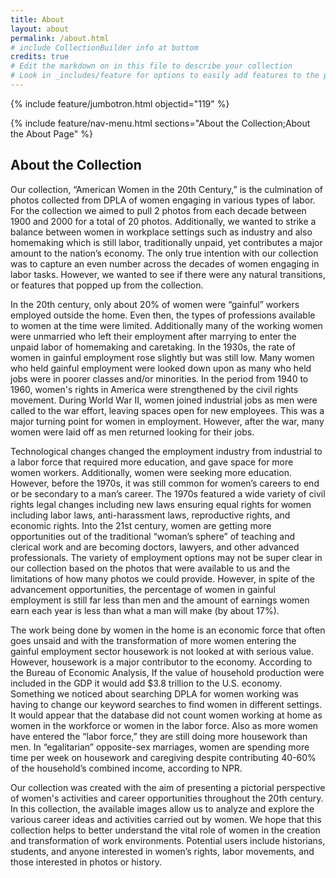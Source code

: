 ```yaml
---
title: About
layout: about
permalink: /about.html
# include CollectionBuilder info at bottom
credits: true
# Edit the markdown on in this file to describe your collection
# Look in _includes/feature for options to easily add features to the page
---
```


{% include feature/jumbotron.html objectid="119" %}

{% include feature/nav-menu.html sections="About the Collection;About the About Page" %}

## About the Collection

Our collection, “American Women in the 20th Century,” is the culmination of photos collected from DPLA of women engaging in various types of labor. For the collection we aimed to pull 2 photos from each decade between 1900 and 2000 for a total of 20 photos. Additionally, we wanted to strike a balance between women in workplace settings such as industry and also homemaking which is still labor, traditionally unpaid, yet contributes a major amount to the nation’s economy. The only true intention with our collection was to capture an even number across the decades of women engaging in labor tasks. However, we wanted to see if there were any natural transitions, or features that popped up from the collection.

 In the 20th century, only about 20% of women were “gainful” workers employed outside the home. Even then, the types of professions available to women at the time were limited. Additionally many of the working women were unmarried who left their employment after marrying to enter the unpaid labor of homemaking and caretaking. In the 1930s, the rate of women in gainful employment rose slightly but was still low. Many women who held gainful employment were looked down upon as many who held jobs were in poorer classes and/or minorities. In the period from 1940 to 1960, women's rights in America were strengthened by the civil rights movement. During World War II, women joined industrial jobs as men were called to the war effort, leaving spaces open for new employees. This was a major turning point for women in employment. However, after the war, many women were laid off as men returned looking for their jobs.
 
 Technological changes changed the employment industry from industrial to a labor force that required more education, and gave space for more women workers. Additionally, women were seeking more education. However, before the 1970s, it was still common for women’s careers to end or be secondary to a man’s career. The 1970s featured a wide variety of civil rights legal changes including new laws ensuring equal rights for women including labor laws, anti-harassment laws, reproductive rights, and economic rights. Into the 21st century, women are getting more opportunities out of the traditional “woman’s sphere” of teaching and clerical work and are becoming doctors, lawyers, and other advanced professionals. The variety of employment options may not be super clear in our collection based on the photos that were available to us and the limitations of how many photos we could provide. However, in spite of the advancement opportunities, the percentage of women in gainful employment is still far less than men and the amount of earnings women earn each year is less than what a man will make (by about 17%).
 
 The work being done by women in the home is an economic force that often goes unsaid and with the transformation of more women entering the gainful employment sector housework is not looked at with serious value. However, housework is a major contributor to the economy. According to the Bureau of Economic Analysis, If the value of household production were included in the GDP it would add $3.8 trillion to the U.S. economy. Something we noticed about searching DPLA for women working was having to change our keyword searches to find women in different settings. It would appear that the database did not count women working at home as women in the workforce or women in the labor force. Also as more women have entered the “labor force,” they are still doing more housework than men. In “egalitarian” opposite-sex marriages, women are spending more time per week on housework and caregiving despite contributing 40-60% of the household’s combined income, according to NPR.
 
 Our collection was created with the aim of presenting a pictorial perspective of women's activities and career opportunities throughout the 20th century. In this collection, the available images allow us to analyze and explore the various career ideas and activities carried out by women. We hope that this collection helps to better understand the vital role of women in the creation and transformation of work environments. Potential users include historians, students, and anyone interested in women’s rights, labor movements, and those interested in photos or history.

